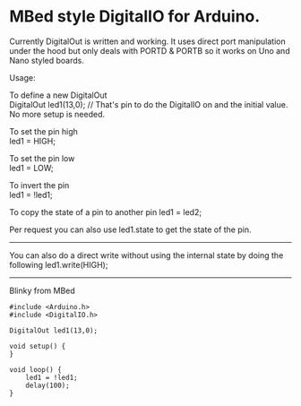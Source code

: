 # MBed style DigitalIO for Arduino.

Currently DigitalOut is written and working.  It uses direct port manipulation under the hood but only deals with PORTD & PORTB so it works on Uno and Nano styled boards.

Usage:

To define a new DigitalOut  
    DigitalOut led1(13,0); // That's pin to do the DigitalIO on and the initial value.  No more setup is needed.

To set the pin high  
    led1 = HIGH;

To set the pin low  
    led1 = LOW;

To invert the pin  
    led1 = !led1;
    
To copy the state of a pin to another pin
	led1 = led2;

Per request you can also use led1.state to get the state of the pin.

---

You can also do a direct write without using the internal state by doing the following
    led1.write(HIGH);

---
Blinky from MBed

```
#include <Arduino.h>   
#include <DigitalIO.h>
    
DigitalOut led1(13,0);

void setup() {
}

void loop() {
    led1 = !led1;
    delay(100);
}
```
